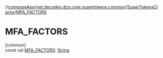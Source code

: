 //[composeApp](../../../index.md)/[net.decodex.dcp.core.supertokens.common](../index.md)/[SuperTokensClaims](index.md)/[MFA_FACTORS](-m-f-a_-f-a-c-t-o-r-s.md)

# MFA_FACTORS

[common]\
const val [MFA_FACTORS](-m-f-a_-f-a-c-t-o-r-s.md): [String](https://kotlinlang.org/api/latest/jvm/stdlib/kotlin/-string/index.html)
